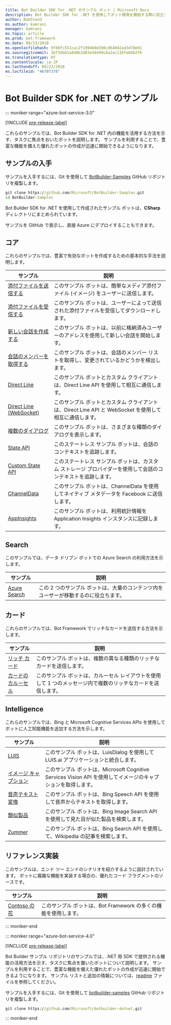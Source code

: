 ```yaml
---
title: Bot Builder SDK for .NET のサンプル ボット | Microsoft Docs
description: Bot Builder SDK for .NET を使用してボット開発を開始する際に役立つサンプル ボットについて説明します。
author: RobStand
ms.author: kamrani
manager: kamrani
ms.topic: article
ms.prod: bot-framework
ms.date: 09/13/2018
ms.openlocfilehash: 9f80fc551cac2f1994b0d398cd640d2ad3d78e61
ms.sourcegitcommit: 3bf3dbb1a440b3d83e58499c6a2ac116fe04b2f6
ms.translationtype: HT
ms.contentlocale: ja-JP
ms.lasthandoff: 09/23/2018
ms.locfileid: "46707378"
---
```

# <a name="bot-builder-sdk-for-net-samples"></a>Bot Builder SDK for .NET のサンプル

::: moniker range="azure-bot-service-3.0"

[!INCLUDE [pre-release-label](../includes/pre-release-label-v3.md)]

これらのサンプルでは、Bot Builder SDK for .NET 内の機能を活用する方法を示す、タスクに焦点をおいたボットを説明します。 サンプルを利用することで、豊富な機能を備えた優れたボットの作成が迅速に開始できるようになります。

## <a name="get-the-samples"></a>サンプルの入手
サンプルを入手するには、Git を使用して [BotBuilder-Samples](https://github.com/Microsoft/BotBuilder-Samples) GitHub リポジトリを複製します。

```cmd
git clone https://github.com/Microsoft/BotBuilder-Samples.git
cd BotBuilder-Samples
```

Bot Builder SDK for .NET を使用して作成されたサンプル ボットは、**CSharp** ディレクトリにまとめられています。

サンプルを GitHub で表示し、直接 Azure にデプロイすることもできます。

## <a name="core"></a>コア
これらのサンプルでは、豊富で有効なボットを作成するための基本的な手法を説明します。

サンプル | 説明
------------ | ------------- 
[添付ファイルを送信する](https://github.com/Microsoft/BotBuilder-Samples/tree/master/CSharp/core-SendAttachment) | このサンプル ボットは、簡単なメディア添付ファイル (イメージ) をユーザーに送信します。 
[添付ファイルを受信する](https://github.com/Microsoft/BotBuilder-Samples/tree/master/CSharp/core-ReceiveAttachment) | このサンプル ボットは、ユーザーによって送信された添付ファイルを受信してダウンロードします。 
[新しい会話を作成する](https://github.com/Microsoft/BotBuilder-Samples/tree/master/CSharp/core-CreateNewConversation)  | このサンプル ボットは、以前に格納済みユーザーのアドレスを使用して新しい会話を開始します。
[会話のメンバーを取得する](https://github.com/Microsoft/BotBuilder-Samples/tree/master/CSharp/core-GetConversationMembers) | このサンプル ボットは、会話のメンバー リストを取得し、変更されているかどうかを検出します。 
[Direct Line](https://github.com/Microsoft/BotBuilder-Samples/tree/master/CSharp/core-DirectLine) | このサンプル ボットとカスタム クライアントは、Direct Line API を使用して相互に通信します。 
[Direct Line (WebSocket)](https://github.com/Microsoft/BotBuilder-Samples/tree/master/CSharp/core-DirectLineWebSockets) | このサンプル ボットとカスタム クライアントは、Direct Line API と WebSocket を使用して相互に通信します。 
[複数のダイアログ](https://github.com/Microsoft/BotBuilder-Samples/tree/master/CSharp/core-MultiDialogs) | このサンプル ボットは、さまざまな種類のダイアログを表示します。
[State API](https://github.com/Microsoft/BotBuilder-Samples/tree/master/CSharp/core-State) | このステートレス サンプル ボットは、会話のコンテキストを追跡します。
[Custom State API](https://github.com/Microsoft/BotBuilder-Samples/tree/master/CSharp/core-CustomState) | このステートレス サンプル ボットは、カスタム ストレージ プロバイダーを使用して会話のコンテキストを追跡します。
[ChannelData](https://github.com/Microsoft/BotBuilder-Samples/tree/master/CSharp/core-ChannelData) | このサンプル ボットは、ChannelData を使用してネイティブ メタデータを Facebook に送信します。
[AppInsights](https://github.com/Microsoft/BotBuilder-Samples/tree/master/CSharp/core-AppInsights) | このサンプル ボットは、利用統計情報を Application Insights インスタンスに記録します。

## <a name="search"></a>Search
このサンプルでは、データ ドリブン ボットでの Azure Search の利用方法を示します。

サンプル | 説明
------------ | -------------
[Azure Search](https://github.com/Microsoft/BotBuilder-Samples/tree/master/CSharp/demo-Search) | この 2 つのサンプル ボットは、大量のコンテンツ内をユーザーが移動するのに役立ちます。


## <a name="cards"></a>カード
これらのサンプルでは、Bot Framework でリッチなカードを送信する方法を示します。

サンプル | 説明
------------ | -------------
[リッチ カード](https://github.com/Microsoft/BotBuilder-Samples/tree/master/CSharp/cards-RichCards) | このサンプル ボットは、複数の異なる種類のリッチなカードを送信します。
[カードのカルーセル](https://github.com/Microsoft/BotBuilder-Samples/tree/master/CSharp/cards-CarouselCards) | このサンプル ボットは、カルーセル レイアウトを使用して 1 つのメッセージ内で複数のリッチなカードを送信します。

## <a name="intelligence"></a>Intelligence
これらのサンプルでは、Bing と Microsoft Cognitive Services APIs を使用してボットに人工知能機能を追加する方法を示します。

サンプル | 説明
------------ | -------------
[LUIS](https://github.com/Microsoft/BotBuilder-Samples/tree/master/CSharp/intelligence-LUIS) | このサンプル ボットは、LuisDialog を使用して LUIS.ai アプリケーションと統合します。
[イメージ キャプション](https://github.com/Microsoft/BotBuilder-Samples/tree/master/CSharp/intelligence-ImageCaption) | このサンプル ボットは、Microsoft Cognitive Services Vision API を使用してイメージのキャプションを取得します。
[音声テキスト変換](https://github.com/Microsoft/BotBuilder-Samples/tree/master/CSharp/intelligence-SpeechToText)  | このサンプル ボットは、Bing Speech API を使用して音声からテキストを取得します。
[類似製品](https://github.com/Microsoft/BotBuilder-Samples/tree/master/CSharp/intelligence-SimilarProducts) | このサンプル ボットは、Bing Image Search API を使用して見た目が似た製品を検索します。 
[Zummer](https://github.com/Microsoft/BotBuilder-Samples/tree/master/CSharp/intelligence-Zummer) | このサンプル ボットは、Bing Search API を使用して、Wikipedia の記事を検索します。

## <a name="reference-implementation"></a>リファレンス実装
このサンプルは、エンド ツー エンドのシナリオを紹介するように設計されています。 ボットに複雑な機能を実装する場合の、優れたコード フラグメントのソースです。


サンプル | 説明
------------ | -------------
[Contoso の花](https://github.com/Microsoft/BotBuilder-Samples/tree/master/CSharp/demo-ContosoFlowers) | このサンプル ボットは、Bot Framework の多くの機能を使用します。

::: moniker-end

::: moniker range="azure-bot-service-4.0"

[!INCLUDE [pre-release-label](../includes/pre-release-label.md)]

Bot Builder サンプル リポジトリのサンプルでは、.NET 用 SDK で提供される機能の活用方法を示す、タスクに焦点を置いたボットについて説明します。 サンプルを利用することで、豊富な機能を備えた優れたボットの作成が迅速に開始できるようになります。 サンプル リストと追加の情報については、[readme](https://github.com/Microsoft/BotBuilder-Samples/blob/master/README.md) ファイルを参照してください。

サンプルを入手するには、Git を使用して [botbuilder-samples](https://github.com/Microsoft/botbuilder-samples) GitHub リポジトリを複製します。
```cmd
git clone https://github.com/Microsoft/botbuilder-dotnet.git
```

::: moniker-end

